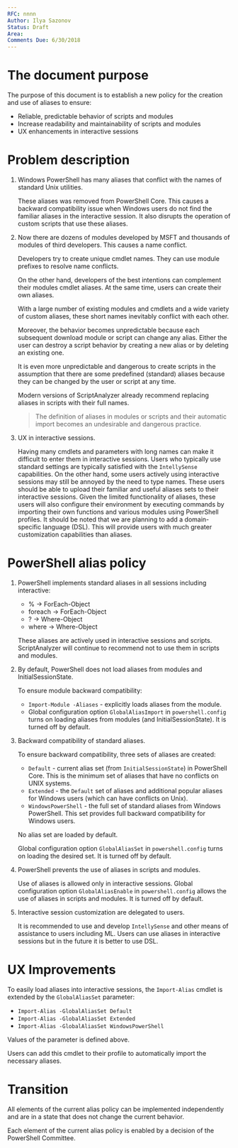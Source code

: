 ```yaml
---
RFC: nnnn
Author: Ilya Sazonov
Status: Draft
Area:
Comments Due: 6/30/2018
---
```


# The document purpose

The purpose of this document is to establish a new policy for the creation and use of aliases to ensure:

* Reliable, predictable behavior of scripts and modules
* Increase readability and maintainability of scripts and modules
* UX enhancements in interactive sessions

# Problem description

1. Windows PowerShell has many aliases that conflict with the names of standard Unix utilities.

    These aliases was removed from PowerShell Core.
    This causes a backward compatibility issue when Windows users do not find the familiar aliases in the interactive session.
    It also disrupts the operation of custom scripts that use these aliases.

1. Now there are dozens of modules developed by MSFT and thousands of modules of third developers. This causes a name conflict.

    Developers try to create unique cmdlet names.
    They can use module prefixes to resolve name conflicts.

    On the other hand, developers of the best intentions can complement their modules cmdlet aliases.
    At the same time, users can create their own aliases.

    With a large number of existing modules and cmdlets and a wide variety of custom aliases, these short names inevitably conflict with each other.

    Moreover, the behavior becomes unpredictable because each subsequent download module or script can change any alias.
    Either the user can destroy a script behavior by creating a new alias or by deleting an existing one.

    It is even more unpredictable and dangerous to create scripts in the assumption that there are some predefined (standard) aliases because they can be changed by the user or script at any time.

    Modern versions of ScriptAnalyzer already recommend replacing aliases in scripts with their full names.

    >The definition of aliases in modules or scripts and their automatic import becomes an undesirable and dangerous practice.

1. UX in interactive sessions.

    Having many cmdlets and parameters with long names can make it difficult to enter them in interactive sessions.
    Users who typically use standard settings are typically satisfied with the ```IntellySense``` capabilities.
    On the other hand, some users actively using interactive sessions may still be annoyed by the need to type names.
    These users should be able to upload their familiar and useful aliases sets to their interactive sessions.
    Given the limited functionality of aliases, these users will also configure their environment by executing commands by importing their own functions and various modules using PowerShell profiles.
    It should be noted that we are planning to add a domain-specific language (DSL). This will provide users with much greater customization capabilities than aliases.

# PowerShell alias policy

1. PowerShell implements standard aliases in all sessions including interactive:

    * % -> ForEach-Object
    * foreach -> ForEach-Object
    * ? -> Where-Object
    * where -> Where-Object

    These aliases are actively used in interactive sessions and scripts.
    ScriptAnalyzer will continue to recommend not to use them in scripts and modules.

1. By default, PowerShell does not load aliases from modules and InitialSessionState.

    To ensure module backward compatibility:
    * ```Import-Module -Aliases``` - explicitly loads aliases from the module.
    * Global configuration option ```GlobalAliasImport``` in ```powershell.config``` turns on loading aliases from modules (and InitialSessionState). It is turned off by default.

1. Backward compatibility of standard aliases.

    To ensure backward compatibility, three sets of aliases are created:
    * ```Default``` - current alias set (from ```InitialSessionState```) in PowerShell Core. This is the minimum set of aliases that have no conflicts on UNIX systems.
    * ```Extended``` - the ```Default``` set of aliases and additional popular aliases for Windows users (which can have conflicts on Unix).
    * ```WindowsPowerShell``` - the full set of standard aliases from Windows PowerShell. This set provides full backward compatibility for Windows users.

    No alias set are loaded by default.

    Global configuration option ```GlobalAliasSet``` in ```powershell.config``` turns on loading the desired set. It is turned off by default.

1. PowerShell prevents the use of aliases in scripts and modules.

    Use of aliases is allowed only in interactive sessions.
    Global configuration option ```GlobalAliasEnable``` in ```powershell.config``` allows the use of aliases in scripts and modules. It is turned off by default.

1. Interactive session customization are delegated to users.

    It is recommended to use and develop ```IntellySense``` and other means of assistance to users including ML.
    Users can use aliases in interactive sessions but in the future it is better to use DSL.

# UX Improvements

To easily load aliases into interactive sessions, the ```Import-Alias``` cmdlet is extended by the ```GlobalAliasSet``` parameter:

* ```Import-Alias -GlobalAliasSet Default```
* ```Import-Alias -GlobalAliasSet Extended```
* ```Import-Alias -GlobalAliasSet WindowsPowerShell```

Values of the parameter is defined above.

Users can add this cmdlet to their profile to automatically import the necessary aliases.

# Transition

All elements of the current alias policy can be implemented independently and are in a state that does not change the current behavior.

Each element of the current alias policy is enabled by a decision of the PowerShell Committee.
